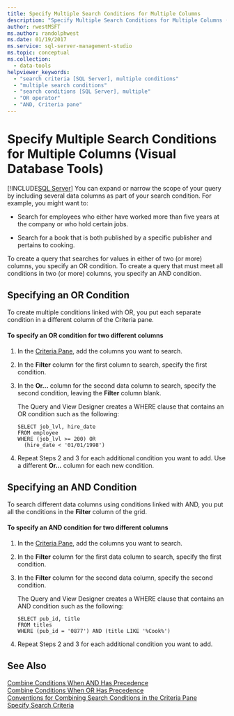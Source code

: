 ```yaml
---
title: Specify Multiple Search Conditions for Multiple Columns
description: "Specify Multiple Search Conditions for Multiple Columns (Visual Database Tools)"
author: rwestMSFT
ms.author: randolphwest
ms.date: 01/19/2017
ms.service: sql-server-management-studio
ms.topic: conceptual
ms.collection:
  - data-tools
helpviewer_keywords:
  - "search criteria [SQL Server], multiple conditions"
  - "multiple search conditions"
  - "search conditions [SQL Server], multiple"
  - "OR operator"
  - "AND, Criteria pane"
---
```

# Specify Multiple Search Conditions for Multiple Columns (Visual Database Tools)
[!INCLUDE[SQL Server](../includes/applies-to-version/sqlserver.md)]
You can expand or narrow the scope of your query by including several data columns as part of your search condition. For example, you might want to:  
  
-   Search for employees who either have worked more than five years at the company or who hold certain jobs.  
  
-   Search for a book that is both published by a specific publisher and pertains to cooking.  
  
To create a query that searches for values in either of two (or more) columns, you specify an OR condition. To create a query that must meet all conditions in two (or more) columns, you specify an AND condition.  
  
## Specifying an OR Condition  
To create multiple conditions linked with OR, you put each separate condition in a different column of the Criteria pane.  
  
#### To specify an OR condition for two different columns  
  
1.  In the [Criteria Pane](criteria-pane-visual-database-tools.md), add the columns you want to search.  
  
2.  In the **Filter** column for the first column to search, specify the first condition.  
  
3.  In the **Or...** column for the second data column to search, specify the second condition, leaving the **Filter** column blank.  
  
    The Query and View Designer creates a WHERE clause that contains an OR condition such as the following:  
  
    ```  
    SELECT job_lvl, hire_date  
    FROM employee  
    WHERE (job_lvl >= 200) OR   
      (hire_date < '01/01/1998')  
    ```  
  
4.  Repeat Steps 2 and 3 for each additional condition you want to add. Use a different **Or...** column for each new condition.  
  
## Specifying an AND Condition  
To search different data columns using conditions linked with AND, you put all the conditions in the **Filter** column of the grid.  
  
#### To specify an AND condition for two different columns  
  
1.  In the [Criteria Pane](criteria-pane-visual-database-tools.md), add the columns you want to search.  
  
2.  In the **Filter** column for the first data column to search, specify the first condition.  
  
3.  In the **Filter** column for the second data column, specify the second condition.  
  
    The Query and View Designer creates a WHERE clause that contains an AND condition such as the following:  
  
    ```  
    SELECT pub_id, title  
    FROM titles  
    WHERE (pub_id = '0877') AND (title LIKE '%Cook%')  
    ```  
  
4.  Repeat Steps 2 and 3 for each additional condition you want to add.  
  
## See Also  
[Combine Conditions When AND Has Precedence](combine-conditions-when-and-has-precedence-visual-database-tools.md)  
[Combine Conditions When OR Has Precedence](combine-conditions-when-or-has-precedence-visual-database-tools.md)  
[Conventions for Combining Search Conditions in the Criteria Pane](conventions-combine-search-conditions-in-criteria-pane-visual-db-tools.md)  
[Specify Search Criteria](specify-search-criteria-visual-database-tools.md)  
  
